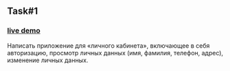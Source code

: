 ## Task#1
### [live demo](http://0.codeape.pw)
Написать приложение для «личного кабинета», включающее в себя авторизацию,
просмотр личных данных (имя, фамилия, телефон, адрес), изменение личных данных.
